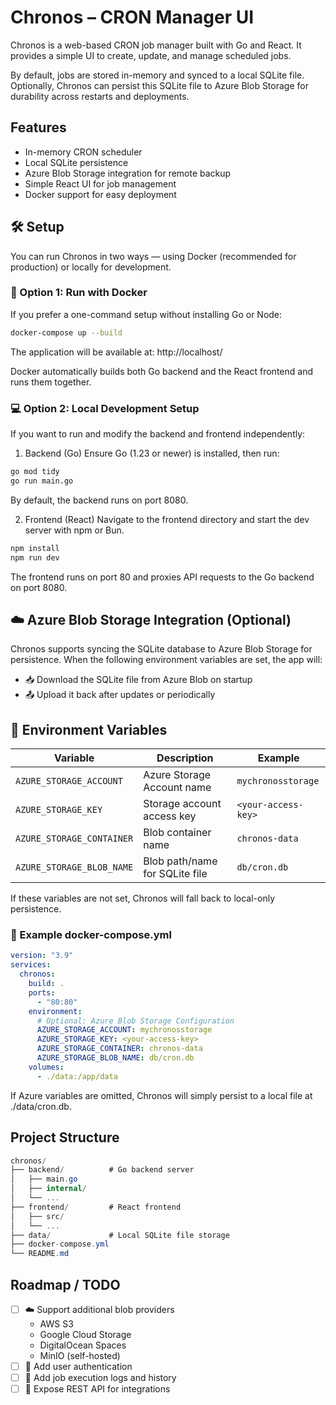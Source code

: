 # Chronos – CRON Manager UI

Chronos is a web-based CRON job manager built with Go and React.
It provides a simple UI to create, update, and manage scheduled jobs.

By default, jobs are stored in-memory and synced to a local SQLite file.
Optionally, Chronos can persist this SQLite file to Azure Blob Storage for durability across restarts and deployments.

## Features

- In-memory CRON scheduler
- Local SQLite persistence
- Azure Blob Storage integration for remote backup
- Simple React UI for job management
- Docker support for easy deployment

## 🛠️ Setup

You can run Chronos in two ways — using Docker (recommended for production) or locally for development.

### 🐳 Option 1: Run with Docker
If you prefer a one-command setup without installing Go or Node:
```bash
docker-compose up --build
```
The application will be available at:
http://localhost/

Docker automatically builds both Go backend and the React frontend and runs them together.

### 💻 Option 2: Local Development Setup
If you want to run and modify the backend and frontend independently:
1. Backend (Go)
  Ensure Go (1.23 or newer) is installed, then run:
```bash
go mod tidy
go run main.go
```
By default, the backend runs on port 8080.

2. Frontend (React)
Navigate to the frontend directory and start the dev server with npm or Bun.
```bash
npm install
npm run dev
```
The frontend runs on port 80 and proxies API requests to the Go backend on port 8080.

## ☁️ Azure Blob Storage Integration (Optional)

Chronos supports syncing the SQLite database to Azure Blob Storage for persistence.
When the following environment variables are set, the app will:
- 📥 Download the SQLite file from Azure Blob on startup
- 📤 Upload it back after updates or periodically

## 🔧 Environment Variables
| Variable                  | Description                    | Example             |
| ------------------------- | ------------------------------ | ------------------- |
| `AZURE_STORAGE_ACCOUNT`   | Azure Storage Account name     | `mychronosstorage`  |
| `AZURE_STORAGE_KEY`       | Storage account access key     | `<your-access-key>` |
| `AZURE_STORAGE_CONTAINER` | Blob container name            | `chronos-data`      |
| `AZURE_STORAGE_BLOB_NAME` | Blob path/name for SQLite file | `db/cron.db`        |

If these variables are not set, Chronos will fall back to local-only persistence.

### 🐳 Example docker-compose.yml
```yaml
version: "3.9"
services:
  chronos:
    build: .
    ports:
      - "80:80"
    environment:
      # Optional: Azure Blob Storage Configuration
      AZURE_STORAGE_ACCOUNT: mychronosstorage
      AZURE_STORAGE_KEY: <your-access-key>
      AZURE_STORAGE_CONTAINER: chronos-data
      AZURE_STORAGE_BLOB_NAME: db/cron.db
    volumes:
      - ./data:/app/data

```
If Azure variables are omitted, Chronos will simply persist to a local file at ./data/cron.db.

## Project Structure
```csharp
chronos/
├── backend/          # Go backend server
│   ├── main.go
│   ├── internal/
│   └── ...
├── frontend/         # React frontend
│   ├── src/
│   └── ...
├── data/             # Local SQLite file storage
├── docker-compose.yml
└── README.md

```

## Roadmap / TODO
- [ ] ☁️ Support additional blob providers
  - AWS S3
  - Google Cloud Storage
  - DigitalOcean Spaces
  - MinIO (self-hosted)
- [ ] 🔐 Add user authentication
- [ ] 📜 Add job execution logs and history
- [ ] 🧰 Expose REST API for integrations
